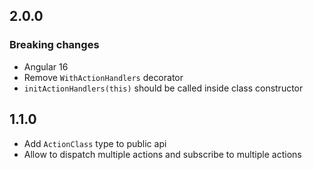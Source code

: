 ## 2.0.0

### Breaking changes

- Angular 16
- Remove `WithActionHandlers` decorator
- `initActionHandlers(this)` should be called inside class constructor

## 1.1.0

- Add `ActionClass` type to public api
- Allow to dispatch multiple actions and subscribe to multiple actions
